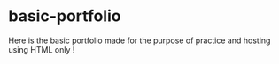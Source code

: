 # basic-portfolio
Here is the basic portfolio made for the purpose of practice and hosting using HTML only ! 
